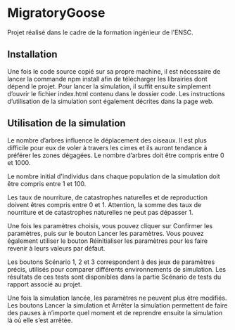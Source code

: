 # MigratoryGoose
Projet réalisé dans le cadre de la formation ingénieur de l'ENSC.

## Installation
Une fois le code source copié sur sa propre machine, il est nécessaire de lancer la commande npm install afin de télécharger les librairies dont dépend le projet.
Pour lancer la simulation, il suffit ensuite simplement d’ouvrir le fichier index.html contenu dans le dossier code. Les instructions d’utilisation de la simulation sont également décrites dans la page web.

## Utilisation de la simulation
Le nombre d’arbres influence le déplacement des oiseaux. Il est plus difficile pour eux de voler à travers les cimes et ils auront tendance à préférer les zones dégagées. 
Le nombre d’arbres doit être compris entre 0 et 1000.

Le nombre initial d'individus dans chaque population de la simulation doit être compris entre 1 et 100.

Les taux de nourriture, de catastrophes naturelles et de reproduction doivent êtres compris entre 0 et 1. Attention, la somme des taux de nourriture et de catastrophes naturelles ne peut pas dépasser 1.

Une fois les paramètres choisis, vous pouvez cliquer sur Confirmer les paramètres, puis sur le bouton Lancer les paramètres. Vous pouvez également utiliser le bouton Réinitialiser les paramètres pour les faire revenir à leurs valeurs par défaut.

Les boutons Scénario 1, 2 et 3 correspondent à des jeux de paramètres précis, utilisés pour comparer différents environnements de simulation. Les résultats de ces tests sont disponibles dans la partie Scénario de tests du rapport associé au projet.

Une fois la simulation lancée, les paramètres ne peuvent plus être modifiés. Les boutons Lancer la simulation et Arrêter la simulation permettent de faire des pauses à n’importe quel moment et de reprendre ensuite la simulation là où elle s’est arrêtée.




